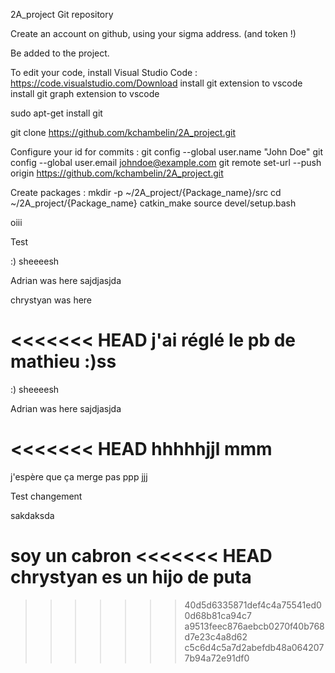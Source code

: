 2A_project
Git repository

Create an account on github, using your sigma address. (and token !)

Be added to the project.

To edit your code, install Visual Studio Code : https://code.visualstudio.com/Download install git extension to vscode install git graph extension to vscode

sudo apt-get install git

git clone https://github.com/kchambelin/2A_project.git

Configure your id for commits : git config --global user.name "John Doe" git config --global user.email johndoe@example.com git remote set-url --push origin https://github.com/kchambelin/2A_project.git

Create packages : mkdir -p ~/2A_project/{Package_name}/src cd ~/2A_project/{Package_name} catkin_make source devel/setup.bash

oiii

Test

:) sheeeesh

Adrian was here sajdjasjda

chrystyan was here

<<<<<<< HEAD
j'ai réglé le pb de mathieu :)ss
=======
:) sheeeesh


Adrian was here
sajdjasjda

<<<<<<< HEAD
hhhhhjjl
mmm
=======
j'espère que ça merge pas ppp
jjj

Test changement

sakdaksda


soy un cabron
<<<<<<< HEAD
chrystyan es un hijo de puta
=======
>>>>>>> 40d5d6335871def4c4a75541ed00d68b81ca94c7
>>>>>>> a9513feec876aebcb0270f40b768d7e23c4a8d62
>>>>>>> c5c6d4c5a7d2abefdb48a0642077b94a72e91df0
